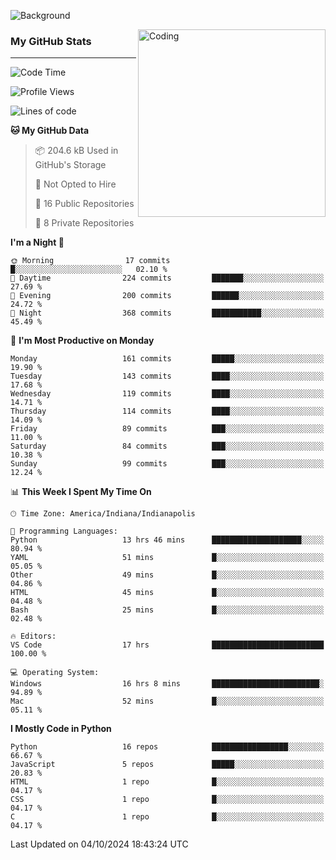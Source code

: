 ![Background](https://github.com/Nguyen-Noah/Nguyen-Noah/assets/112649680/f5d2296f-0508-400c-abcf-47c085708a2a)

<img align="right" alt="Coding" width="300" src="https://cdn.dribbble.com/users/1277312/screenshots/14733298/media/39b1045e593737587dd60e42c8422d1f.gif" >

### My GitHub Stats
---
<!--START_SECTION:waka-->
![Code Time](http://img.shields.io/badge/Code%20Time-242%20hrs%2043%20mins-blue)

![Profile Views](http://img.shields.io/badge/Profile%20Views-32-blue)

![Lines of code](https://img.shields.io/badge/From%20Hello%20World%20I%27ve%20Written-164.0%20thousand%20lines%20of%20code-blue)

**🐱 My GitHub Data** 

> 📦 204.6 kB Used in GitHub's Storage 
 > 
> 🚫 Not Opted to Hire
 > 
> 📜 16 Public Repositories 
 > 
> 🔑 8 Private Repositories 
 > 
**I'm a Night 🦉** 

```text
🌞 Morning                17 commits          █░░░░░░░░░░░░░░░░░░░░░░░░   02.10 % 
🌆 Daytime                224 commits         ███████░░░░░░░░░░░░░░░░░░   27.69 % 
🌃 Evening                200 commits         ██████░░░░░░░░░░░░░░░░░░░   24.72 % 
🌙 Night                  368 commits         ███████████░░░░░░░░░░░░░░   45.49 % 
```
📅 **I'm Most Productive on Monday** 

```text
Monday                   161 commits         █████░░░░░░░░░░░░░░░░░░░░   19.90 % 
Tuesday                  143 commits         ████░░░░░░░░░░░░░░░░░░░░░   17.68 % 
Wednesday                119 commits         ████░░░░░░░░░░░░░░░░░░░░░   14.71 % 
Thursday                 114 commits         ████░░░░░░░░░░░░░░░░░░░░░   14.09 % 
Friday                   89 commits          ███░░░░░░░░░░░░░░░░░░░░░░   11.00 % 
Saturday                 84 commits          ███░░░░░░░░░░░░░░░░░░░░░░   10.38 % 
Sunday                   99 commits          ███░░░░░░░░░░░░░░░░░░░░░░   12.24 % 
```


📊 **This Week I Spent My Time On** 

```text
🕑︎ Time Zone: America/Indiana/Indianapolis

💬 Programming Languages: 
Python                   13 hrs 46 mins      ████████████████████░░░░░   80.94 % 
YAML                     51 mins             █░░░░░░░░░░░░░░░░░░░░░░░░   05.05 % 
Other                    49 mins             █░░░░░░░░░░░░░░░░░░░░░░░░   04.86 % 
HTML                     45 mins             █░░░░░░░░░░░░░░░░░░░░░░░░   04.48 % 
Bash                     25 mins             █░░░░░░░░░░░░░░░░░░░░░░░░   02.48 % 

🔥 Editors: 
VS Code                  17 hrs              █████████████████████████   100.00 % 

💻 Operating System: 
Windows                  16 hrs 8 mins       ████████████████████████░   94.89 % 
Mac                      52 mins             █░░░░░░░░░░░░░░░░░░░░░░░░   05.11 % 
```

**I Mostly Code in Python** 

```text
Python                   16 repos            █████████████████░░░░░░░░   66.67 % 
JavaScript               5 repos             █████░░░░░░░░░░░░░░░░░░░░   20.83 % 
HTML                     1 repo              █░░░░░░░░░░░░░░░░░░░░░░░░   04.17 % 
CSS                      1 repo              █░░░░░░░░░░░░░░░░░░░░░░░░   04.17 % 
C                        1 repo              █░░░░░░░░░░░░░░░░░░░░░░░░   04.17 % 
```




 Last Updated on 04/10/2024 18:43:24 UTC
<!--END_SECTION:waka-->

<!--
**Nguyen-Noah/Nguyen-Noah** is a ✨ _special_ ✨ repository because its `README.md` (this file) appears on your GitHub profile.

Here are some ideas to get you started:

- 🔭 I’m currently working on ...
- 🌱 I’m currently learning ...
- 👯 I’m looking to collaborate on ...
- 🤔 I’m looking for help with ...
- 💬 Ask me about ...
- 📫 How to reach me: ...
- 😄 Pronouns: ...
- ⚡ Fun fact: ...
-->
